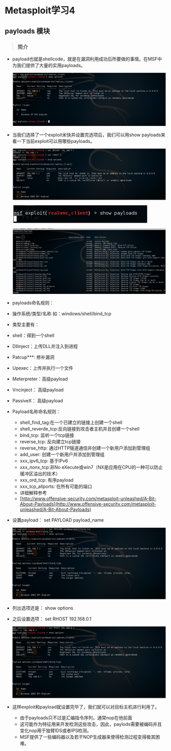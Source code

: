 # Metasploit学习4    
  
##  payloads 模块

> ### **简介**  
  
* payload也就是shellcode，就是在漏洞利用成功后所要做的事情。在MSF中为我们提供了大量的实用payloads。  
  
  ![](../image/payload1.png)  


* 当我们选择了一个exploit米快并设置完选项后，我们可以用show payloads来看一下当前exploit可以用哪些payloads。   
   
  ![](../image/payload2.png)    
   
  ![](../image/payload3.png)   
  
  ![](../image/payload4.png)   


* payloads命名规则：  
  
* 操作系统/类型/名称 如：windows/shell/bind_tcp  
  
* 类型主要有：   
  
* shell：得到一个shell  
  
* Dllinject：上传DLL并注入到进程  
  
* Patcup***: 修补漏洞   
  
* Upexec：上传并执行一个文件  
  
* Meterpreter：高级payload  
  
* Vncinject： 高级payload  
  
* PassiveX： 高级payload  
  
* Payload名称命名规则：  
    * shell_find_tag:在一个已建立的链接上创建一个shell  
    * shell_reverde_tcp:反向链接到攻击者主机并且创建一个shell  
    * bind_tcp: 监听一个tcp链接  
    * reverse_tcp: 反向建立tcp链接  
    * reverse_http: 通过HTTP隧道通信并创建一个新用户添加到管理组  
    * add_user: 创建一个新用户并添加到管理组  
    * xxx_ipv6_tcp: 基于IPv6  
    * xxx_nonx_tcp:非No eXecute或win7（NX是应用在CPU的一种可以防止缓冲区溢出的技术）  
    * xxx_ord_tcp: 有序payload  
    * xxx_tcp_allports: 在所有可能的端口  
    * 详细解释参考  
    * [http://www.offensive-security.com/metasploit-unleashed/A-Bit-About-Payloads](http://www.offensive-security.com/metasploit-unleashed/A-Bit-About-Payloads)  
      
  
* 设置payload： set PAYLOAD payload_name  
  
  ![](../image/payload5.png)  

* 列出选项还是： show options  
   
* 之后设置选项： set RHOST 192.168.0.1  
  
  ![](../image/payload6.png) 
  
* 这样exploit和payload就设置完毕了，我们就可以对目标主机进行利用了。  

  

    * 由于payloads只不过是汇编指令序列，通常nop在他前面  
    * 这可能作为特征用来开发检测这些攻击，因此，paylods需要被编码并且变化nop用于独臂IDS或者IPS检测。  
    * MSF提供了一些编码器以及若干NOP生成器来使得检测过程变得极其困难。    
    
  
  
  
  
  

  


    

    



